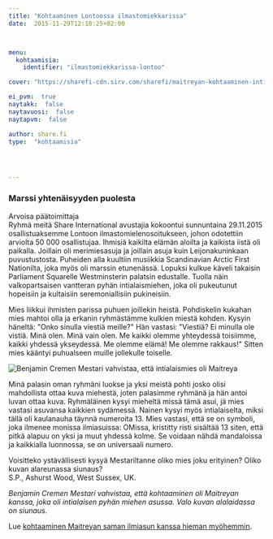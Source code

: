 ```yaml
---
title: "Kohtaaminen Lontoossa ilmastomiekkarissa"
date:  2015-11-29T12:18:25+02:00



menu:
  kohtaamisia:
    identifier: "ilmastomiekkarissa-lontoo"

cover: "https://sharefi-cdn.sirv.com/sharefi/maitreyan-kohtaaminen-intialaisasuinen-pyha-mies-lontoon-ilmastomielenosoituksessa-2015-11-29-lores.jpg"

ei_pvm:  true
naytakk:  false
naytavuosi:  false
naytapvm:  false

author: share.fi
type:  "kohtaamisia"




---
```

<h3>Marssi yhtenäisyyden puolesta</h3>
<p>Arvoisa päätoimittaja<br />
Ryhmä meitä Share International avustajia kokoontui sunnuntaina 29.11.2015 osallistuaksemme Lontoon ilmastomielenosoitukseen, johon odotettiin arviolta 50&nbsp;000 osallistujaa. Ihmisiä kaikilta elämän aloilta ja kaikista iistä oli paikalla. Joillain oli merimiesasuja ja joillain asuja kuin Leijonakuninkaan puvustustosta. Puheiden alla kuultiin musiikkia Scandinavian Arctic First Nationilta, joka myös oli marssin etunenässä. Lopuksi kulkue käveli takaisin Parliament Squarelle Westminsterin palatsin edustalle. Tuolla näin valkopartsaisen vantteran pyhän intialaismiehen, joka oli pukeutunut hopeisiin ja kultaisiin seremoniallisiin pukineisiin.</p>
<p>Mies liikkui ihmisten parissa puhuen joillekin heistä. Pohdiskelin kukahan mies mahtoi olla ja erkanin ryhmästämme kulkien miestä kohden. Kysyin häneltä: "Onko sinulla viestiä meille?" Hän vastasi: "Viestiä? Ei minulla ole vistiä. Minä olen. Minä vain olen. Me kaikki olemme yhteydessä toisiimme, kaikki yhdessä ykseydessä. Me olemme elämä! Me olemme rakkaus!" Sitten mies kääntyi puhualseen muille jollekulle toiselle.</p>
<img class="alignright pc55" src="https://sharefi-cdn.sirv.com/sharefi/maitreyan-kohtaaminen-intialaisasuinen-pyha-mies-lontoon-ilmastomielenosoituksessa-2015-11-29-lores.jpg" alt="Benjamin Cremen Mestari vahvistaa, että intialaismies oli Maitreya" />
<p>Minä palasin oman ryhmäni luokse ja yksi meistä pohti josko olisi mahdollista ottaa kuva miehestä, joten palasimme ryhmänä ja hän antoi luvan ottaa kuva. Ryhmäläinen kysyi mieheltä missä tämä asui, jä mies vastasi asuvansa kaikkien sydämessä. Nainen kysyi myös intialaiselta, miksi tällä oli kaulanauha täynnä numeroita 13. Mies vastasi, että se on symboli, joka ilmenee monissa ilmiasuissa: OMissa, kristitty risti sisältää 13 siten, että pitkä alapuu on yksi ja muut yhdessä kolme. Se voidaan nähdä mandaloissa ja kaikkialla luonnossa, se on universaali numero.</p>
<p>Voisitteko ystävällisesti kysyä Mestariltanne oliko mies joku erityinen? Oliko kuvan alareunassa siunaus?<br />
S.P., Ashurst Wood, West Sussex, UK.</p>

<p><em>Benjamin Cremen Mestari vahvistaa, että kohtaaminen oli Maitreyan kanssa, joka oli intialaisen pyhän miehen asussa. Valo kuvan alalaidassa on siunaus.</em></p>
<p>Lue <a href="/maitreya/maitreyan-kohtaamisia/tuplakohtaaminen-lontoossa/">kohtaaminen Maitreyan saman ilmiasun kanssa hieman myöhemmin</a>.</p>
